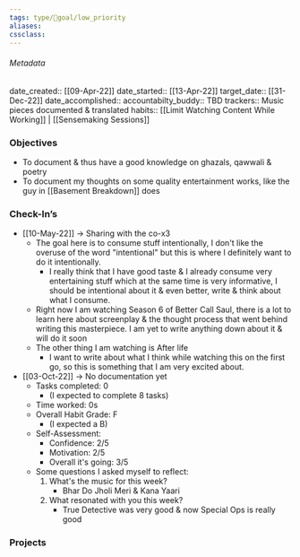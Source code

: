 ```yaml
---
tags: type/🎯goal/low_priority  
aliases:
cssclass: 
---
```


###### Metadata 
date_created:: [[09-Apr-22]]
date_started:: [[13-Apr-22]]
target_date:: [[31-Dec-22]]
date_accomplished::
accountabilty_buddy:: TBD
trackers:: Music pieces documented & translated
habits:: [[Limit Watching Content While Working]] | [[Sensemaking Sessions]]

### Objectives
- To document & thus have a good knowledge on ghazals, qawwali & poetry
- To document my thoughts on some quality entertainment works, like the guy in [[Basement Breakdown]] does
### Check-In’s
- [[10-May-22]] → Sharing with the co-x3
	- The goal here is to consume stuff intentionally, I don't like the overuse of the word "intentional" but this is where I definitely want to do it intentionally.
		- I really think that I have good taste & I already consume very entertaining stuff which at the same time is very informative, I should be intentional about it & even better, write & think about what I consume.
	- Right now I am watching Season 6 of Better Call Saul, there is a lot to learn here about screenplay & the thought process that went behind writing this masterpiece. I am yet to write anything down about it & will do it soon
	- The other thing I am watching is After life
		- I want to write about what I think while watching this on the first go, so this is something that I am very excited about.
- [[03-Oct-22]] → No documentation yet
	- Tasks completed: 0  
		- (I expected to complete 8 tasks)  
	- Time worked: 0s  
	- Overall Habit Grade: F  
		- (I expected a B)  
	- Self-Assessment:  
		- Confidence: 2/5  
		- Motivation: 2/5  
		- Overall it's going: 3/5  
	- Some questions I asked myself to reflect:  
		1. What's the music for this week?  
			- Bhar Do Jholi Meri & Kana Yaari  
		2. What resonated with you this week?  
			- True Detective was very good & now Special Ops is really good
### Projects



